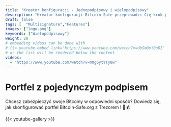 ```yaml
---
title: "Kreator konfiguracji - Jednopodpisowy i wielopodpisowy"
description: "Kreator konfiguracji Bitcoin Safe przeprowadzi Cię krok po kroku przez proces tworzenia bezpiecznego portfela bitcoin"
draft: false
tags: [  "Multisignature","Features"]
images: ["logo.png"]
keywords: ["Wielopodpisowy"]
weight: 20
# embedding videos can be done with 
# {{< youtube-embed link="https://www.youtube.com/watch?v=dbSmQmt0uDI" >}}
# or the list will be rendered below the content
videos:
  - "https://www.youtube.com/watch?v=m0g6ytYTy0w"
---
```



# Portfel z pojedynczym podpisem

Chcesz zabezpieczyć swoje Bitcoiny w odpowiedni sposób? Dowiedz się, jak skonfigurować portfel Bitcoin-Safe.org z Trezorem
 ! 🔐💰


{{< youtube-gallery >}}